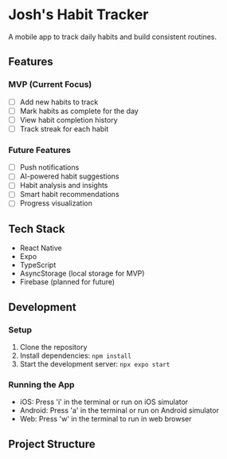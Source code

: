 # Josh's Habit Tracker

A mobile app to track daily habits and build consistent routines.

## Features

### MVP (Current Focus)
- [ ] Add new habits to track
- [ ] Mark habits as complete for the day
- [ ] View habit completion history
- [ ] Track streak for each habit

### Future Features
- [ ] Push notifications
- [ ] AI-powered habit suggestions
- [ ] Habit analysis and insights
- [ ] Smart habit recommendations
- [ ] Progress visualization

## Tech Stack

- React Native
- Expo
- TypeScript
- AsyncStorage (local storage for MVP)
- Firebase (planned for future)

## Development

### Setup
1. Clone the repository
2. Install dependencies: `npm install`
3. Start the development server: `npx expo start`

### Running the App
- iOS: Press 'i' in the terminal or run on iOS simulator
- Android: Press 'a' in the terminal or run on Android simulator
- Web: Press 'w' in the terminal to run in web browser

## Project Structure